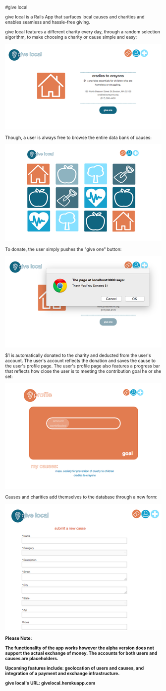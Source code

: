#give local

give local is a Rails App that surfaces local causes and charities and enables seamless and hassle-free giving.

give local features a different charity every day, through a random selection algorithm, to make choosing a charity or cause simple and easy:

![alt tag](/screenshots/feature_page.png)

Though, a user is always free to browse the entire data bank of causes:

![alt tag](/screenshots/index_page.png)

To donate, the user simply pushes the "give one" button:

![alt tag](/screenshots/give_one_page.png)

$1 is automatically donated to the charity and deducted from the user's account. The user's account reflects the donation and saves the cause to the user's profile page. The user's profile page also features a progress bar that reflects how close the user is to meeting the contribution goal he or she set:

![alt tag](/screenshots/profile_page.png)

Causes and charities add themselves to the database through a new form:

![alt tag](/screenshots/add_cause_page.png)

<strong> Please Note: <strong>

The functionality of the app works however the alpha version does not support the actual exchange of money. The accounts for both users and causes are placeholders.

Upcoming features include: geolocation of users and causes, and integration of a payment and exchange infrastructure.

give local's URL: givelocal.herokuapp.com